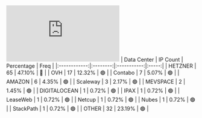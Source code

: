 ![Diagramm](https://github.com/obajay/StateSync-snapshots/blob/main/Projects/Juno/1/README.md)
| Data Center | IP Count | Percentage | Freq |
|:------------:|:--------:|:-----------:|:-----:|
| HETZNER | 65 | 47.10% | 🔴 |
| OVH | 17 | 12.32% | 🟢 |
| Contabo | 7 | 5.07% | 🟢 |
| AMAZON | 6 | 4.35% | 🟢 |
| Scaleway | 3 | 2.17% | 🟢 |
| MEVSPACE | 2 | 1.45% | 🟢 |
| DIGITALOCEAN | 1 | 0.72% | 🟢 |
| IPAX | 1 | 0.72% | 🟢 |
| LeaseWeb | 1 | 0.72% | 🟢 |
| Netcup | 1 | 0.72% | 🟢 |
| Nubes | 1 | 0.72% | 🟢 |
| StackPath | 1 | 0.72% | 🟢 |
| OTHER | 32 | 23.19% | 🟢 |